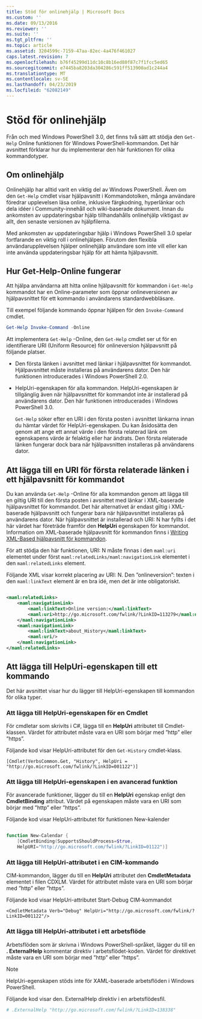 ```yaml
---
title: Stöd för onlinehjälp | Microsoft Docs
ms.custom: ''
ms.date: 09/13/2016
ms.reviewer: ''
ms.suite: ''
ms.tgt_pltfrm: ''
ms.topic: article
ms.assetid: 3204599c-7159-47aa-82ec-4a476f461027
caps.latest.revision: 7
ms.openlocfilehash: b76f45299d11dc10c8b16ed80f87c7f1fcc5ed65
ms.sourcegitcommit: e7445ba8203da304286c591ff513900ad1c244a4
ms.translationtype: MT
ms.contentlocale: sv-SE
ms.lasthandoff: 04/23/2019
ms.locfileid: "62082149"
---
```

# <a name="supporting-online-help"></a>Stöd för onlinehjälp

Från och med Windows PowerShell 3.0, det finns två sätt att stödja den `Get-Help` Online funktionen för Windows PowerShell-kommandon. Det här avsnittet förklarar hur du implementerar den här funktionen för olika kommandotyper.

## <a name="about-online-help"></a>Om onlinehjälp

Onlinehjälp har alltid varit en viktig del av Windows PowerShell. Även om den `Get-Help` cmdlet visar hjälpavsnitt i Kommandotolken, många användare föredrar upplevelsen läsa online, inklusive färgkodning, hyperlänkar och dela idéer i Community-innehåll och wiki-baserade dokument. Innan du ankomsten av uppdateringsbar hjälp tillhandahålls onlinehjälp viktigast av allt, den senaste versionen av hjälpfilerna.

Med ankomsten av uppdateringsbar hjälp i Windows PowerShell 3.0 spelar fortfarande en viktig roll i onlinehjälpen. Förutom den flexibla användarupplevelsen hjälper onlinehjälp användare som inte vill eller kan inte använda uppdateringsbar hjälp för att hämta hjälpavsnitt.

## <a name="how-get-help--online-works"></a>Hur Get-Help-Online fungerar

Att hjälpa användarna att hitta online hjälpavsnitt för kommandon i `Get-Help` kommandot har en Online-parameter som öppnar onlineversionen av hjälpavsnittet för ett kommando i användarens standardwebbläsare.

Till exempel följande kommando öppnar hjälpen för den `Invoke-Command` cmdlet.

```powershell
Get-Help Invoke-Command -Online
```

Att implementera `Get-Help` -Online, den `Get-Help` cmdlet ser ut för en identifierare URI (Uniform Resource) för onlineversion hjälpavsnitt på följande platser.

- Den första länken i avsnittet med länkar i hjälpavsnittet för kommandot. Hjälpavsnittet måste installeras på användarens dator. Den här funktionen introducerades i Windows PowerShell 2.0.

- HelpUri-egenskapen för alla kommandon. HelpUri-egenskapen är tillgänglig även när hjälpavsnittet för kommandot inte är installerad på användarens dator. Den här funktionen introducerades i Windows PowerShell 3.0.

  `Get-Help` söker efter en URI i den första posten i avsnittet länkarna innan du hämtar värdet för HelpUri-egenskapen. Du kan åsidosätta den genom att ange ett annat värde i den första relaterad länk om egenskapens värde är felaktig eller har ändrats. Den första relaterade länken fungerar dock bara när hjälpavsnitten installeras på användarens dator.

## <a name="adding-a-uri-to-the-first-related-link-of-a-command-help-topic"></a>Att lägga till en URI för första relaterade länken i ett hjälpavsnitt för kommandot

Du kan använda `Get-Help` -Online för alla kommandon genom att lägga till en giltig URI till den första posten i avsnittet med länkar i XML-baserade hjälpavsnittet för kommandot. Det här alternativet är endast giltig i XML-baserade hjälpavsnitt och fungerar bara när hjälpavsnittet installeras på användarens dator. När hjälpavsnittet är installerad och URI: N har fyllts i det här värdet har företräde framför den **HelpUri** egenskapen för kommandot. Information om XML-baserade hjälpavsnitt för kommandon finns i [Writing XML-Based hjälpavsnitt för kommandon](../help/writing-xml-based-help-topics-for-commands.md).

För att stödja den här funktionen, URI: N måste finnas i den `maml:uri` elementet under först `maml:relatedLinks/maml:navigationLink` elementet i den `maml:relatedLinks` element.

Följande XML visar korrekt placering av URI: N. Den ”onlineversion”: texten i den `maml:linkText` element är en bra idé, men det är inte obligatoriskt.

```xml

<maml:relatedLinks>
    <maml:navigationLink>
        <maml:linkText>Online version:</maml:linkText>
        <maml:uri>http://go.microsoft.com/fwlink/?LinkID=113279</maml:uri>
    </maml:navigationLink>
    <maml:navigationLink>
        <maml:linkText>about_History</maml:linkText>
        <maml:uri/>
    </maml:navigationLink>
</maml:relatedLinks>
```

## <a name="adding-the-helpuri-property-to-a-command"></a>Att lägga till HelpUri-egenskapen till ett kommando

Det här avsnittet visar hur du lägger till HelpUri-egenskapen till kommandon för olika typer.

### <a name="adding-a-helpuri-property-to-a-cmdlet"></a>Att lägga till HelpUri-egenskapen för en Cmdlet

För cmdletar som skrivits i C#, lägga till en **HelpUri** attributet till Cmdlet-klassen. Värdet för attributet måste vara en URI som börjar med ”http” eller ”https”.

Följande kod visar HelpUri-attributet för den `Get-History` cmdlet-klass.

```
[Cmdlet(VerbsCommon.Get, "History", HelpUri = "http://go.microsoft.com/fwlink/?LinkID=001122")]
```

### <a name="adding-a-helpuri-property-to-an-advanced-function"></a>Att lägga till HelpUri-egenskapen i en avancerad funktion

För avancerade funktioner, lägger du till en **HelpUri** egenskap enligt den **CmdletBinding** attribut. Värdet på egenskapen måste vara en URI som börjar med ”http” eller ”https”.

Följande kod visar HelpUri-attributet för funktionen New-kalender

```powershell

function New-Calendar {
    [CmdletBinding(SupportsShouldProcess=$true,
    HelpURI="http://go.microsoft.com/fwlink/?LinkID=01122")]
```

### <a name="adding-a-helpuri-attribute-to-a-cim-command"></a>Att lägga till HelpUri-attributet i en CIM-kommando

CIM-kommandon, lägger du till en **HelpUri** attributet den **CmdletMetadata** elementet i filen CDXLM. Värdet för attributet måste vara en URI som börjar med ”http” eller ”https”.

Följande kod visar HelpUri-attributet Start-Debug CIM-kommandot

```
<CmdletMetadata Verb="Debug" HelpUri="http://go.microsoft.com/fwlink/?LinkID=001122"/>
```

### <a name="adding-a-helpuri-attribute-to-a-workflow"></a>Att lägga till HelpUri-attributet i ett arbetsflöde

Arbetsflöden som är skrivna i Windows PowerShell-språket, lägger du till en **. ExternalHelp** kommentar direktiv i arbetsflödet-koden. Värdet för direktivet måste vara en URI som börjar med ”http” eller ”https”.

> [!NOTE]
> HelpUri-egenskapen stöds inte för XAML-baserade arbetsflöden i Windows PowerShell.

Följande kod visar den. ExternalHelp direktiv i en arbetsflödesfil.

```powershell
# .ExternalHelp "http://go.microsoft.com/fwlink/?LinkID=138338"
```
